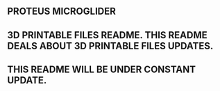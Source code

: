 PROTEUS MICROGLIDER
-

3D PRINTABLE FILES README. THIS README DEALS ABOUT 3D PRINTABLE FILES UPDATES.
-

THIS README WILL BE UNDER CONSTANT UPDATE.
-

